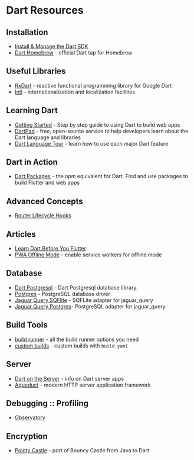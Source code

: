 # Dart Resources

## Installation
  - [Install & Manage the Dart SDK](https://webdev.dartlang.org/tools/sdk#install)
  - [Dart Homebrew](https://github.com/dart-lang/homebrew-dart) - official Dart tap for Homebrew

## Useful Libraries 
  - [RxDart](https://pub.dartlang.org/packages/rxdart) - reactive functional programming library for Google Dart
  - [Intl](https://pub.dartlang.org/packages/intl) - internationalization and localization facilities

## Learning Dart
  - [Getting Started](https://webdev.dartlang.org/guides/get-started) - Step by step guide to using Dart to build web apps
  - [DartPad](https://dartpad.dartlang.org/) - free, open-source service to help developers learn about the Dart language and libraries
  - [Dart Language Tour](https://www.dartlang.org/guides/language/language-tour) - learn how to use each major Dart feature

## Dart in Action
  - [Dart Packages](https://pub.dartlang.org/) - the npm equivalent for Dart. Find and use packages to build Flutter and web apps

## Advanced Concepts
  - [Router Lifecycle Hooks](https://webdev.dartlang.org/angular/guide/router/5)

## Articles
  - [Learn Dart Before You Flutter](https://itnext.io/learn-dart-before-you-flutter-d1c0be6cf892)
  - [PWA Offline Mode](https://medium.com/dartlang/making-a-dart-web-app-offline-capable-3-lines-of-code-e980010a7815) - enable service workers for offline mode

## Database
  - [Dart Postgresql](https://github.com/xxgreg/dart_postgresql) - Dart Postgresql database library.
  - [Postgres](https://pub.dartlang.org/packages/postgres) - PostgreSQL database driver
  - [Jaguar Query SQFlite](https://pub.dartlang.org/packages/jaguar_query_sqflite) - SQFLite adapter for jaguar_query
  - [Jaguar Query Postgres](https://pub.dartlang.org/packages/jaguar_query_postgres)- PostgreSQL adapter for jaguar_query

## Build Tools
  - [build runner](https://github.com/dart-lang/build/blob/master/docs/getting_started.md) - all the build runner options you need
  - [custom builds](https://github.com/dart-lang/build/blob/master/build_config/README.md) - custom builds with `build.yaml` 

## Server
  - [Dart on the Server](https://dart-lang.github.io/server/server.html) - info on Dart server apps
  - [Aqueduct](https://pub.dartlang.org/packages/aqueduct) - modern HTTP server application framework

## Debugging :: Profiling
  - [Observatory](http://dart-lang.github.io/observatory/)

## Encryption
  - [Pointy Castle](https://github.com/PointyCastle/pointycastle) - port of Bouncy Castle from Java to Dart
  